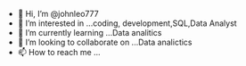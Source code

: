 - 👋 Hi, I’m @johnleo777
- 👀 I’m interested in ...coding, development,SQL,Data Analyst
- 🌱 I’m currently learning ...Data analitics 
- 💞️ I’m looking to collaborate on ...Data analictics 
- 📫 How to reach me ...

<!---
johnleo777/ is a ✨ special ✨ repository because its `README.md` (this file) appears on your GitHub profile.
You can click the Preview link to take a look at your changes.
--->
